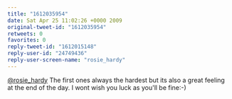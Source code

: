 ```yaml
---
title: "1612035954"
date: Sat Apr 25 11:02:26 +0000 2009
original-tweet-id: "1612035954"
retweets: 0
favorites: 0
reply-tweet-id: "1612015148"
reply-user-id: "24749436"
reply-user-screen-name: "rosie_hardy"
---
```

<a href="https://twitter.com/rosie_hardy">@rosie_hardy</a> The first ones always the hardest but its also a great feeling at the end of the day. I wont wish you luck as you'll be fine:-)
